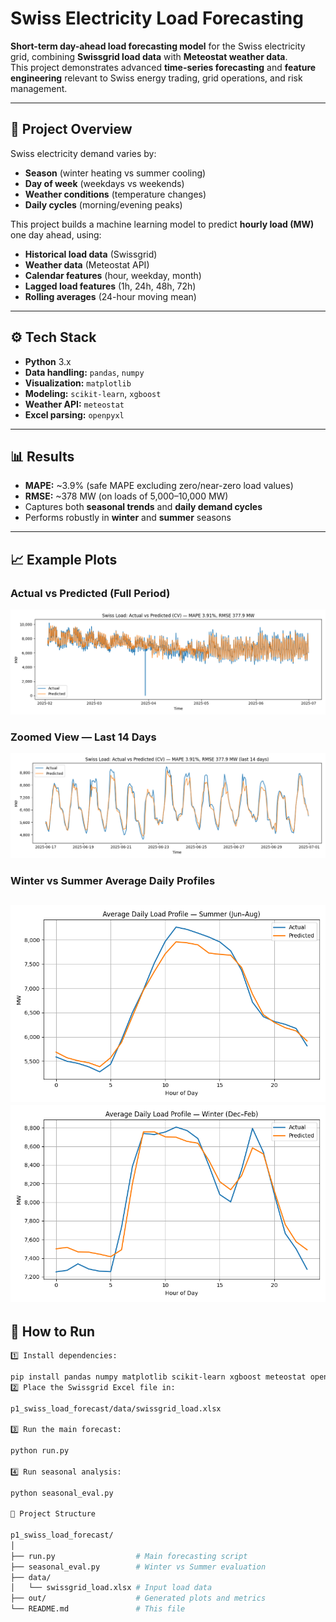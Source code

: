 # Swiss Electricity Load Forecasting

**Short-term day-ahead load forecasting model** for the Swiss electricity grid, combining **Swissgrid load data** with **Meteostat weather data**.  
This project demonstrates advanced **time-series forecasting** and **feature engineering** relevant to Swiss energy trading, grid operations, and risk management.

---

## 📌 Project Overview

Swiss electricity demand varies by:
- **Season** (winter heating vs summer cooling)
- **Day of week** (weekdays vs weekends)
- **Weather conditions** (temperature changes)
- **Daily cycles** (morning/evening peaks)

This project builds a machine learning model to predict **hourly load (MW)** one day ahead, using:
- **Historical load data** (Swissgrid)
- **Weather data** (Meteostat API)
- **Calendar features** (hour, weekday, month)
- **Lagged load features** (1h, 24h, 48h, 72h)
- **Rolling averages** (24-hour moving mean)

---

## ⚙️ Tech Stack

- **Python** 3.x
- **Data handling:** `pandas`, `numpy`
- **Visualization:** `matplotlib`
- **Modeling:** `scikit-learn`, `xgboost`
- **Weather API:** `meteostat`
- **Excel parsing:** `openpyxl`

---

## 📊 Results

- **MAPE:** ~3.9% (safe MAPE excluding zero/near-zero load values)
- **RMSE:** ~378 MW (on loads of 5,000–10,000 MW)
- Captures both **seasonal trends** and **daily demand cycles**
- Performs robustly in **winter** and **summer** seasons

---

## 📈 Example Plots

### Actual vs Predicted (Full Period)
![Actual vs Predicted](out/actual_vs_pred_clean.png)

### Zoomed View — Last 14 Days
![Zoomed View](out/actual_vs_pred_zoom.png)

### Winter vs Summer Average Daily Profiles
![Summer Profile](out/summer_profile_pred_vs_actual.png)
![Winter Profile](out/winter_profile_pred_vs_actual.png)
---


## 🚀 How to Run
```bash
1️⃣ Install dependencies:

pip install pandas numpy matplotlib scikit-learn xgboost meteostat openpyxl
2️⃣ Place the Swissgrid Excel file in:

p1_swiss_load_forecast/data/swissgrid_load.xlsx

3️⃣ Run the main forecast:

python run.py

4️⃣ Run seasonal analysis:

python seasonal_eval.py

📂 Project Structure

p1_swiss_load_forecast/
│
├── run.py                  # Main forecasting script
├── seasonal_eval.py        # Winter vs Summer evaluation
├── data/
│   └── swissgrid_load.xlsx # Input load data
├── out/                    # Generated plots and metrics
└── README.md               # This file
